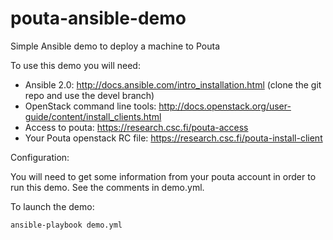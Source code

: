 pouta-ansible-demo
==================

Simple Ansible demo to deploy a machine to Pouta

To use this demo you will need:
 - Ansible 2.0:
  http://docs.ansible.com/intro_installation.html
   (clone the git repo and use the devel branch)
 - OpenStack command line tools:
   http://docs.openstack.org/user-guide/content/install_clients.html
 - Access to pouta:
   https://research.csc.fi/pouta-access
 - Your Pouta openstack RC file:
   https://research.csc.fi/pouta-install-client

Configuration:

You will need to get some information from your pouta account in order to run this demo. See the comments in demo.yml.

To launch the demo:

    ansible-playbook demo.yml
